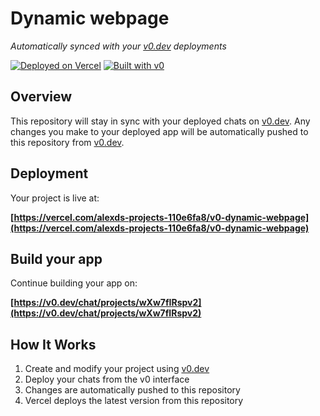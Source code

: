 # Dynamic webpage

*Automatically synced with your [v0.dev](https://v0.dev) deployments*

[![Deployed on Vercel](https://img.shields.io/badge/Deployed%20on-Vercel-black?style=for-the-badge&logo=vercel)](https://vercel.com/alexds-projects-110e6fa8/v0-dynamic-webpage)
[![Built with v0](https://img.shields.io/badge/Built%20with-v0.dev-black?style=for-the-badge)](https://v0.dev/chat/projects/wXw7fIRspv2)

## Overview

This repository will stay in sync with your deployed chats on [v0.dev](https://v0.dev).
Any changes you make to your deployed app will be automatically pushed to this repository from [v0.dev](https://v0.dev).

## Deployment

Your project is live at:

**[https://vercel.com/alexds-projects-110e6fa8/v0-dynamic-webpage](https://vercel.com/alexds-projects-110e6fa8/v0-dynamic-webpage)**

## Build your app

Continue building your app on:

**[https://v0.dev/chat/projects/wXw7fIRspv2](https://v0.dev/chat/projects/wXw7fIRspv2)**

## How It Works

1. Create and modify your project using [v0.dev](https://v0.dev)
2. Deploy your chats from the v0 interface
3. Changes are automatically pushed to this repository
4. Vercel deploys the latest version from this repository
